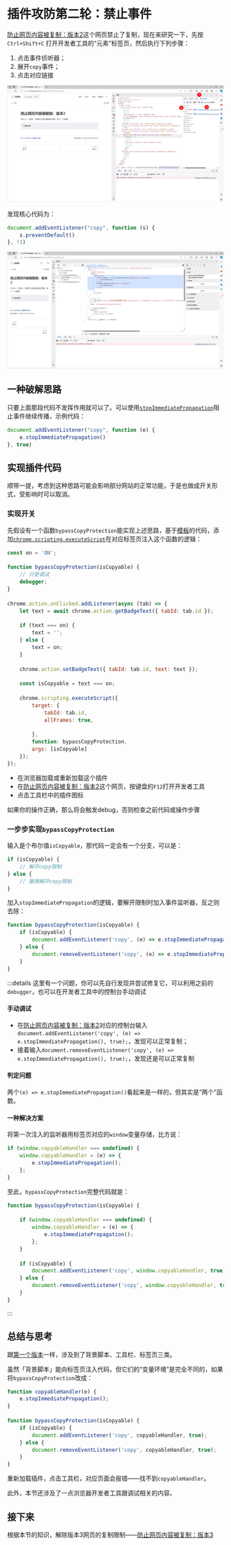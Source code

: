 # 插件攻防第二轮：禁止事件

[防止网页内容被复制：版本2](../test/copy/version2)这个网页禁止了复制，现在来研究一下，先按`Ctrl+Shift+C`
打开开发者工具的“元素”标签页，然后执行下列步骤：

1. 点击事件侦听器；
2. 展开`copy`事件；
3. 点击对应链接

![通过开发者工具调查事件](assets/通过控制台调查事件.png)

发现核心代码为：

```js
document.addEventListener("copy", function (s) {
    s.preventDefault()
}, !1)
```

![通过开发者工具查看copy事件的代码](assets/通过控制台调查事件2.png)

## 一种破解思路

只要上面那段代码不发挥作用就可以了。可以使用[`stopImmediatePropagation`](https://developer.mozilla.org/en-US/docs/Web/API/Event/stopImmediatePropagation)阻止事件继续传播，示例代码：

```js
document.addEventListener("copy", function (e) {
    e.stopImmediatePropagation()
}, true)
```

## 实现插件代码

顺带一提，考虑到这种思路可能会影响部分网站的正常功能，于是也做成开关形式，受影响时可以取消。

### 实现开关

先假设有一个函数`bypassCopyProtection`能实现上述思路，基于[模板](template)的代码，添加[`chrome.scripting.executeScript`](https://developer.chrome.google.cn/docs/extensions/reference/api/scripting?hl=zh-cn)在对应标签页注入这个函数的逻辑：

```js
const on = 'ON';

function bypassCopyProtection(isCopyable) {
    // 只是调试
    debugger;
}

chrome.action.onClicked.addListener(async (tab) => {
    let text = await chrome.action.getBadgeText({ tabId: tab.id });

    if (text === on) {
        text = '';
    } else {
        text = on;
    }

    chrome.action.setBadgeText({ tabId: tab.id, text: text });

    const isCopyable = text === on;

    chrome.scripting.executeScript({
        target: {
            tabId: tab.id,
            allFrames: true,

        },
        function: bypassCopyProtection,
        args: [isCopyable]
    });
});
```

- 在浏览器加载或重新加载这个插件
- 在[防止网页内容被复制：版本2](../test/copy/version2)这个网页，按键盘的`F12`打开开发者工具
- 点击工具栏中的插件图标

如果你的操作正确，那么将会触发debug，否则检查之前代码或操作步骤

### 一步步实现`bypassCopyProtection`

输入是个布尔值`isCopyable`，那代码一定会有一个分支，可以是：

```js
if (isCopyable) {
    // 解开copy限制
} else {
    // 撤销解开copy限制
}
```

加入`stopImmediatePropagation`的逻辑，要解开限制时加入事件监听器，反之则去除：

```js
function bypassCopyProtection(isCopyable) {
    if (isCopyable) {
        document.addEventListener('copy', (e) => e.stopImmediatePropagation(), true);
    } else {
        document.removeEventListener('copy', (e) => e.stopImmediatePropagation(), true);
    }
}
```

:::details 这里有一个问题，你可以先自行发现并尝试修复它，可以利用之前的`debugger`，也可以在开发者工具中的控制台手动调试

#### 手动调试

- 在[防止网页内容被复制：版本2](../test/copy/version2)对应的控制台输入`document.addEventListener('copy', (e) => e.stopImmediatePropagation(), true);`，发现可以正常复制；
- 接着输入`document.removeEventListener('copy', (e) => e.stopImmediatePropagation(), true);`，发现还是可以正常复制

#### 判定问题

两个`(e) => e.stopImmediatePropagation()`看起来是一样的，但其实是“两个”函数。

#### 一种解决方案

将第一次注入的监听器用标签页对应的`window`变量存储，比方说：

```js
if (window.copyableHandler === undefined) {
    window.copyableHandler = (e) => {
        e.stopImmediatePropagation();
    };
}
```

至此，`bypassCopyProtection`完整代码就是：

```js
function bypassCopyProtection(isCopyable) {

    if (window.copyableHandler === undefined) {
        window.copyableHandler = (e) => {
            e.stopImmediatePropagation();
        };
    }

    if (isCopyable) {
        document.addEventListener('copy', window.copyableHandler, true);
    } else {
        document.removeEventListener('copy', window.copyableHandler, true);
    }
}
```

:::

## 总结与思考

跟[第一个版本](version1)一样，涉及到了背景脚本、工具栏、标签页三类。

虽然「背景脚本」能向标签页注入代码，但它们的“变量环境”是完全不同的，如果将`bypassCopyProtection`改成：

```js
function copyableHandler(e) {
    e.stopImmediatePropagation();
}

function bypassCopyProtection(isCopyable) {
    if (isCopyable) {
        document.addEventListener('copy', copyableHandler, true);
    } else {
        document.removeEventListener('copy', copyableHandler, true);
    }
}
```

重新加载插件，点击工具栏，对应页面会报错——找不到`copyableHandler`。

此外，本节还涉及了一点浏览器开发者工具跟调试相关的内容。

## 接下来

根据本节的知识，解除版本3网页的复制限制——[防止网页内容被复制：版本3](../test/copy/version3)
